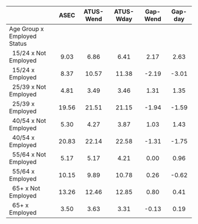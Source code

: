 
|                      |         ASEC |    ATUS-Wend |    ATUS-Wday |     Gap-Wend |      Gap-day |
| -------------------- | :----------: | :----------: | :----------: | :----------: | :----------: |
| Age Group x Employed Status |              |              |              |              |              |
| &nbsp;&nbsp;15/24 x Not Employed |         9.03 |         6.86 |         6.41 |         2.17 |         2.63 |
| &nbsp;&nbsp;15/24 x Employed |         8.37 |        10.57 |        11.38 |        -2.19 |        -3.01 |
| &nbsp;&nbsp;25/39 x Not Employed |         4.81 |         3.49 |         3.46 |         1.31 |         1.35 |
| &nbsp;&nbsp;25/39 x Employed |        19.56 |        21.51 |        21.15 |        -1.94 |        -1.59 |
| &nbsp;&nbsp;40/54 x Not Employed |         5.30 |         4.27 |         3.87 |         1.03 |         1.43 |
| &nbsp;&nbsp;40/54 x Employed |        20.83 |        22.14 |        22.58 |        -1.31 |        -1.75 |
| &nbsp;&nbsp;55/64 x Not Employed |         5.17 |         5.17 |         4.21 |         0.00 |         0.96 |
| &nbsp;&nbsp;55/64 x Employed |        10.15 |         9.89 |        10.78 |         0.26 |        -0.62 |
| &nbsp;&nbsp;65+ x Not Employed |        13.26 |        12.46 |        12.85 |         0.80 |         0.41 |
| &nbsp;&nbsp;65+ x Employed |         3.50 |         3.63 |         3.31 |        -0.13 |         0.19 |

